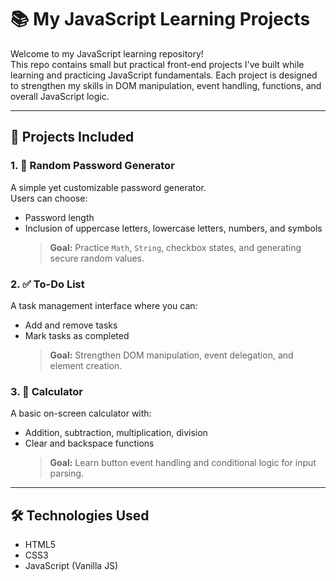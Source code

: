 # 📚 My JavaScript Learning Projects

Welcome to my JavaScript learning repository!  
This repo contains small but practical front-end projects I've built while learning and practicing JavaScript fundamentals. Each project is designed to strengthen my skills in DOM manipulation, event handling, functions, and overall JavaScript logic.

---

## 🧩 Projects Included

### 1. 🔐 Random Password Generator

A simple yet customizable password generator.  
Users can choose:

- Password length
- Inclusion of uppercase letters, lowercase letters, numbers, and symbols
  > **Goal:** Practice `Math`, `String`, checkbox states, and generating secure random values.

### 2. ✅ To-Do List

A task management interface where you can:

- Add and remove tasks
- Mark tasks as completed
  > **Goal:** Strengthen DOM manipulation, event delegation, and element creation.

### 3. 🧮 Calculator

A basic on-screen calculator with:

- Addition, subtraction, multiplication, division
- Clear and backspace functions
  > **Goal:** Learn button event handling and conditional logic for input parsing.

---

## 🛠️ Technologies Used

- HTML5
- CSS3
- JavaScript (Vanilla JS)
